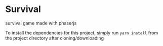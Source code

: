 # Survival
survival game made with phaserjs


To install the dependencies for this project, simply run `yarn install` from the project directory after cloning/downloading
